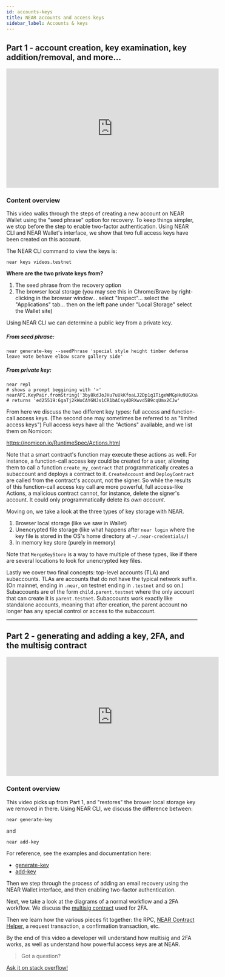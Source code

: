```yaml
---
id: accounts-keys
title: NEAR accounts and access keys
sidebar_label: Accounts & keys
---
```


## Part 1 - account creation, key examination, key addition/removal, and more…

<iframe width="560" height="315" src="https://www.youtube-nocookie.com/embed/ganXZ0Iw1C8" frameborder="0" allow="accelerometer; autoplay; clipboard-write; encrypted-media; gyroscope; picture-in-picture" allowfullscreen></iframe>

### Content overview

This video walks through the steps of creating a new account on NEAR Wallet using the "seed phrase" option for recovery. To keep things simpler, we stop before the step to enable two-factor authentication. Using NEAR CLI and NEAR Wallet's interface, we show that two full access keys have been created on this account.

The NEAR CLI command to view the keys is:

    near keys videos.testnet

**Where are the two private keys from?**

1. The seed phrase from the recovery option
2. The browser local storage (you may see this in Chrome/Brave by right-clicking in the browser window… select "Inspect"… select the "Applications" tab… then on the left pane under "Local Storage" select the Wallet site)

Using NEAR CLI we can determine a public key from a private key.

##### From seed phrase:

    near generate-key --seedPhrase 'special style height timber defense leave vote behave elbow scare gallery side'
    
##### From private key:

    near repl    
    # shows a prompt beggining with '>'
    nearAPI.KeyPair.fromString('3by8kdJoJHu7uUkKfoaLJ2Dp1q1TigeWMGpHu9UGXsWdREqPcshCM223kWadmrMKpV9AsWG5wL9F9hZzjHSRFXud').publicKey.toString()
    # returns 'ed25519:6gaTj2kWoCAYGNJs1CR1bACsy4DRXwvd5B9cqUmx2CJw'
    
From here we discuss the two different key types: full access and function-call access keys. (The second one may sometimes be referred to as "limited access keys")
Full access keys have all the "Actions" available, and we list them on Nomicon:

https://nomicon.io/RuntimeSpec/Actions.html

Note that a smart contract's function may execute these actions as well. For instance, a function-call access key could be created for a user, allowing them to call a function `create_my_contract` that programmatically creates a subaccount and deploys a contract to it. `CreateAccount` and `DeployContract` are called from the contract's account, not the signer. So while the results of this function-call access key call are more powerful, full access-like Actions, a malicious contract cannot, for instance, delete the signer's account. It could only programmatically delete its *own account*.

Moving on, we take a look at the three types of key storage with NEAR.

1. Browser local storage (like we saw in Wallet)
2. Unencrypted file storage (like what happens after `near login` where the key file is stored in the OS's home directory at `~/.near-credentials/`)
3. In memory key store (purely in memory)

Note that `MergeKeyStore` is a way to have multiple of these types, like if there are several locations to look for unencrypted key files.

Lastly we cover two final concepts: top-level accounts (TLA) and subaccounts. TLAs are accounts that do not have the typical network suffix. (On mainnet, ending in `.near`, on testnet ending in `.testnet` and so on.) Subaccounts are of the form `child.parent.testnet` where the only account that can create it is `parent.testnet`. Subaccounts work exactly like standalone accounts, meaning that after creation, the parent account no longer has any special control or access to the subaccount.

---

## Part 2 - generating and adding a key, 2FA, and the multisig contract

<iframe width="560" height="315" src="https://www.youtube-nocookie.com/embed/4Q4K03t2P48" frameborder="0" allow="accelerometer; autoplay; clipboard-write; encrypted-media; gyroscope; picture-in-picture" allowfullscreen></iframe>

### Content overview

This video picks up from Part 1, and "restores" the brower local storage key we removed in there. Using NEAR CLI, we discuss the difference between:

    near generate-key
    
and

    near add-key

For reference, see the examples and documentation here:
- [generate-key](/docs/development/near-cli#near-generate-key)
- [add-key](/docs/development/near-cli#near-add-key)

Then we step through the process of adding an email recovery using the NEAR Wallet interface, and then enabling two-factor authentication.

Next, we take a look at the diagrams of a normal workflow and a 2FA workflow. We discuss the [multisig contract](https://github.com/near/core-contracts/tree/master/multisig) used for 2FA.

Then we learn how the various pieces fit together: the RPC, [NEAR Contract Helper](https://github.com/nearprotocol/near-contract-helper), a request transaction, a confirmation transaction, etc.

By the end of this video a developer will understand how multisig and 2FA works, as well as understand how powerful access keys are at NEAR.

>Got a question?
<a href="https://stackoverflow.com/questions/tagged/nearprotocol">
  <h8> Ask it on stack overflow! </h8>
</a>
